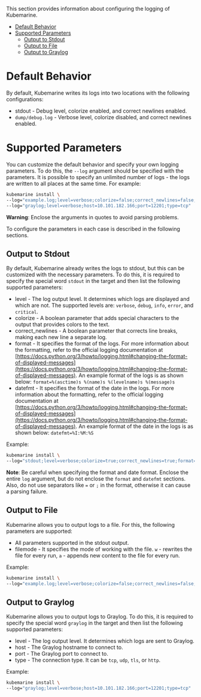 This section provides information about configuring the logging of Kubemarine.

- [Default Behavior](#default-behavior)
- [Supported Parameters](#supported-parameters)
  - [Output to Stdout](#output-to-stdout)
  - [Output to File](#output-to-file)
  - [Output to Graylog](#output-to-graylog)


# Default Behavior

By default, Kubemarine writes its logs into two locations with the following configurations:

* stdout - Debug level, colorize enabled, and correct newlines enabled.
* `dump/debug.log` - Verbose level, colorize disabled, and correct newlines enabled.

# Supported Parameters

You can customize the default behavior and specify your own logging parameters. To do this, the `--log` argument should be specified with the parameters.
It is possible to specify an unlimited number of logs - the logs are written to all places at the same time. 
For example:

```bash
kubemarine install \
--log="example.log;level=verbose;colorize=false;correct_newlines=false;filemode=a" \
--log="graylog;level=verbose;host=10.101.182.166;port=12201;type=tcp"
```

**Warning**: Enclose the arguments in quotes to avoid parsing problems.

To configure the parameters in each case is described in the following sections.

## Output to Stdout

By default, Kubemarine already writes the logs to stdout, but this can be customized with the necessary parameters.
To do this, it is required to specify the special word `stdout` in the target and then list the following supported parameters:

* level - The log output level. It determines which logs are displayed and which are not. The supported levels are: `verbose`, `debug`, `info`, `error`, and `critical`.
* colorize - A boolean parameter that adds special characters to the output that provides colors to the text.
* correct_newlines - A boolean parameter that corrects line breaks, making each new line a separate log.
* format - It specifies the format of the logs. For more information about the formatting, refer to the official logging documentation at [https://docs.python.org/3/howto/logging.html#changing-the-format-of-displayed-messages](https://docs.python.org/3/howto/logging.html#changing-the-format-of-displayed-messages). An example format of the logs is as shown below: 
`format=%(asctime)s %(name)s %(levelname)s %(message)s`
* datefmt - It specifies the format of the date in the logs. For more information about the formatting, refer to the official logging documentation at [https://docs.python.org/3/howto/logging.html#changing-the-format-of-displayed-messages](https://docs.python.org/3/howto/logging.html#changing-the-format-of-displayed-messages). An example format of the date in the logs is as shown below:
`datefmt=%I:%M:%S`

Example:

```bash
kubemarine install \
--log="stdout;level=verbose;colorize=true;correct_newlines=true;format=%(asctime)s %(name)s %(levelname)s %(message)s;datefmt=%I:%M:%S"
```

**Note**: Be careful when specifying the format and date format. Enclose the entire `log` argument, but do not enclose the `format` and `datefmt` sections. Also, do not use separators like `=` or `;` in the format, otherwise it can cause a parsing failure.

## Output to File

Kubemarine allows you to output logs to a file. For this, the following parameters are supported:

* All parameters supported in the stdout output. 
* filemode - It specifies the mode of working with the file. `w` - rewrites the file for every run, `a` - appends new content to the file for every run.

Example:

```bash
kubemarine install \
--log="example.log;level=verbose;colorize=false;correct_newlines=false;filemode=a"
```

## Output to Graylog

Kubemarine allows you to output logs to Graylog. To do this, it is required to specify the special word `graylog` in the target and then list the following supported parameters:

* level - The log output level. It determines which logs are sent to Graylog.
* host - The Graylog hostname to connect to.
* port - The Graylog port to connect to.
* type - The connection type. It can be `tcp`, `udp`, `tls`, or `http`.

Example:

```bash
kubemarine install \
--log="graylog;level=verbose;host=10.101.182.166;port=12201;type=tcp"
```

